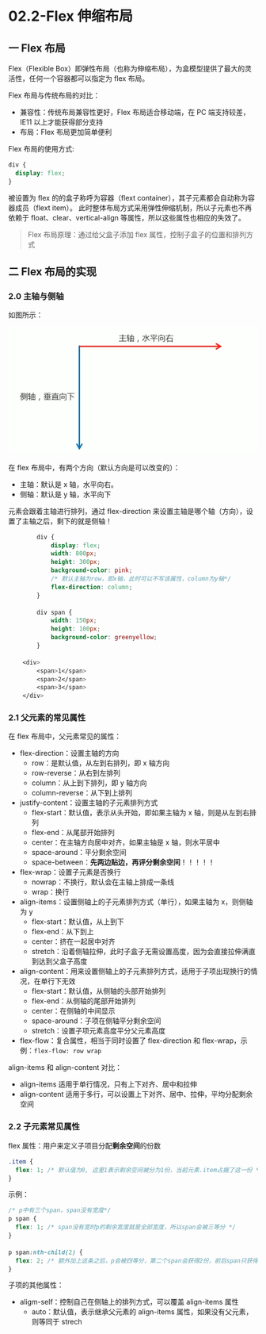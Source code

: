 # 02.2-Flex 伸缩布局

## 一 Flex 布局

Flex（Flexible Box）即弹性布局（也称为伸缩布局），为盒模型提供了最大的灵活性，任何一个容器都可以指定为 flex 布局。

Flex 布局与传统布局的对比：

- 兼容性：传统布局兼容性更好，Flex 布局适合移动端，在 PC 端支持较差，IE11 以上才能获得部分支持
- 布局：Flex 布局更加简单便利

Flex 布局的使用方式:

```css
div {
  display: flex;
}
```

被设置为 flex 的的盒子称呼为容器（flext container），其子元素都会自动称为容器成员（flext item）。 此时整体布局方式采用弹性伸缩机制，所以子元素也不再依赖于 float、clear、vertical-align 等属性，所以这些属性也相应的失效了。

> Flex 布局原理：通过给父盒子添加 flex 属性，控制子盒子的位置和排列方式

## 二 Flex 布局的实现

### 2.0 主轴与侧轴

如图所示：

![](../../images/CSS/flex-01.png)

在 flex 布局中，有两个方向（默认方向是可以改变的）：

- 主轴：默认是 x 轴，水平向右。
- 侧轴：默认是 y 轴，水平向下

元素会跟着主轴进行排列，通过 flex-direction 来设置主轴是哪个轴（方向），设置了主轴之后，剩下的就是侧轴！

```css
        div {
            display: flex;
            width: 800px;
            height: 300px;
            background-color: pink;
            /* 默认主轴为row，即x轴，此时可以不写该属性，column为y轴*/
            flex-direction: column;
        }

        div span {
            width: 150px;
            height: 100px;
            background-color: greenyellow;
        }

    <div>
        <span>1</span>
        <span>2</span>
        <span>3</span>
    </div>
```

### 2.1 父元素的常见属性

在 flex 布局中，父元素常见的属性：

- flex-direction：设置主轴的方向
  - row：是默认值，从左到右排列，即 x 轴方向
  - row-reverse：从右到左排列
  - column：从上到下排列，即 y 轴方向
  - column-reverse：从下到上排列
- justify-content：设置主轴的子元素排列方式
  - flex-start：默认值，表示从头开始，即如果主轴为 x 轴，则是从左到右排列
  - flex-end：从尾部开始排列
  - center：在主轴方向居中对齐，如果主轴是 x 轴，则水平居中
  - space-around：平分剩余空间
  - space-between：**先两边贴边，再评分剩余空间**！！！！！
- flex-wrap：设置子元素是否换行
  - nowrap：不换行，默认会在主轴上排成一条线
  - wrap：换行
- align-items：设置侧轴上的子元素排列方式（单行），如果主轴为 x，则侧轴为 y
  - flex-start：默认值，从上到下
  - flex-end：从下到上
  - center：挤在一起居中对齐
  - stretch：沿着侧轴拉伸，此时子盒子无需设置高度，因为会直接拉伸满直到达到父盒子高度
- align-content：用来设置侧轴上的子元素排列方式，适用于子项出现换行的情况，在单行下无效
  - flex-start：默认值，从侧轴的头部开始排列
  - flex-end：从侧轴的尾部开始排列
  - center：在侧轴的中间显示
  - space-around：子项在侧轴平分剩余空间
  - stretch：设置子项元素高度平分父元素高度
- flex-flow：复合属性，相当于同时设置了 flex-direction 和 flex-wrap，示例：`flex-flow: row wrap`

align-items 和 align-content 对比：

- align-items 适用于单行情况，只有上下对齐、居中和拉伸
- align-content 适用于多行，可以设置上下对齐、居中、拉伸，平均分配剩余空间

### 2.2 子元素常见属性

flex 属性：用户来定义子项目分配**剩余空间**的份数

```css
.item {
  flex: 1; /* 默认值为0, 这里1表示剩余空间被分为1份，当前元素.item占据了这一份 */
}
```

示例：

```css
/* p中有三个span，span没有宽度*/
p span {
  flex: 1; /* span没有宽时p的剩余宽度就是全部宽度，所以span会被三等分 */
}

p span:nth-child(2) {
  flex: 2; /* 额外加上这条之后，p会被四等分，第二个span会获得2份，前后span只获得一份 */
}
```

子项的其他属性：

- aligm-self：控制自己在侧轴上的排列方式，可以覆盖 align-items 属性
  - auto：默认值，表示继承父元素的 align-items 属性，如果没有父元素，则等同于 strech
